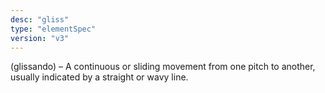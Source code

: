 ```yaml
---
desc: "gliss"
type: "elementSpec"
version: "v3"
---
```


(glissando) – A continuous or sliding movement from one pitch to another, usually
indicated by a straight or wavy line.